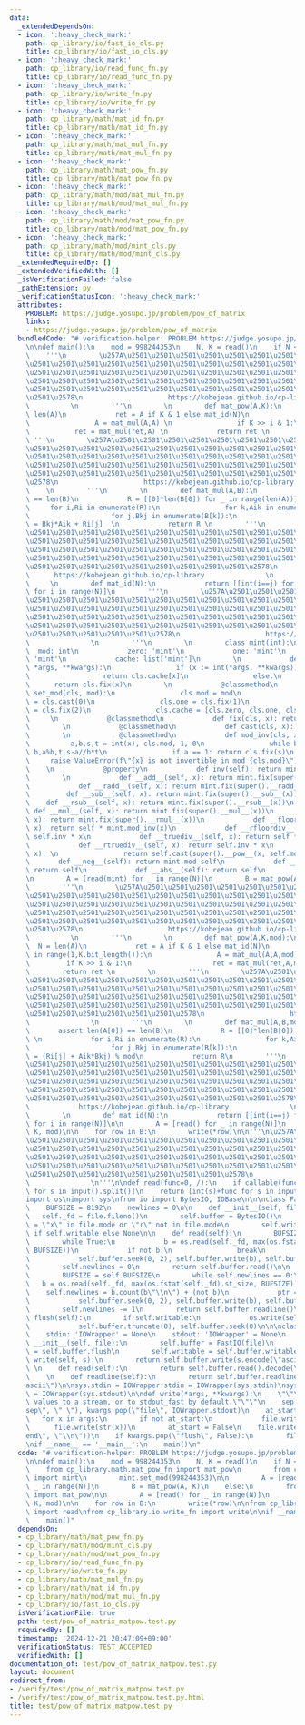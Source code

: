 ```yaml
---
data:
  _extendedDependsOn:
  - icon: ':heavy_check_mark:'
    path: cp_library/io/fast_io_cls.py
    title: cp_library/io/fast_io_cls.py
  - icon: ':heavy_check_mark:'
    path: cp_library/io/read_func_fn.py
    title: cp_library/io/read_func_fn.py
  - icon: ':heavy_check_mark:'
    path: cp_library/io/write_fn.py
    title: cp_library/io/write_fn.py
  - icon: ':heavy_check_mark:'
    path: cp_library/math/mat_id_fn.py
    title: cp_library/math/mat_id_fn.py
  - icon: ':heavy_check_mark:'
    path: cp_library/math/mat_mul_fn.py
    title: cp_library/math/mat_mul_fn.py
  - icon: ':heavy_check_mark:'
    path: cp_library/math/mat_pow_fn.py
    title: cp_library/math/mat_pow_fn.py
  - icon: ':heavy_check_mark:'
    path: cp_library/math/mod/mat_mul_fn.py
    title: cp_library/math/mod/mat_mul_fn.py
  - icon: ':heavy_check_mark:'
    path: cp_library/math/mod/mat_pow_fn.py
    title: cp_library/math/mod/mat_pow_fn.py
  - icon: ':heavy_check_mark:'
    path: cp_library/math/mod/mint_cls.py
    title: cp_library/math/mod/mint_cls.py
  _extendedRequiredBy: []
  _extendedVerifiedWith: []
  _isVerificationFailed: false
  _pathExtension: py
  _verificationStatusIcon: ':heavy_check_mark:'
  attributes:
    PROBLEM: https://judge.yosupo.jp/problem/pow_of_matrix
    links:
    - https://judge.yosupo.jp/problem/pow_of_matrix
  bundledCode: "# verification-helper: PROBLEM https://judge.yosupo.jp/problem/pow_of_matrix\n\
    \n\ndef main():\n    mod = 998244353\n    N, K = read()\n    if N < 10:\n    \
    \    '''\n        \u257A\u2501\u2501\u2501\u2501\u2501\u2501\u2501\u2501\u2501\
    \u2501\u2501\u2501\u2501\u2501\u2501\u2501\u2501\u2501\u2501\u2501\u2501\u2501\
    \u2501\u2501\u2501\u2501\u2501\u2501\u2501\u2501\u2501\u2501\u2501\u2501\u2501\
    \u2501\u2501\u2501\u2501\u2501\u2501\u2501\u2501\u2501\u2501\u2501\u2501\u2501\
    \u2501\u2501\u2501\u2501\u2501\u2501\u2501\u2501\u2501\u2501\u2501\u2501\u2501\
    \u2501\u2578\n                     https://kobejean.github.io/cp-library     \
    \          \n        '''\n        \n        def mat_pow(A,K):\n            N =\
    \ len(A)\n            ret = A if K & 1 else mat_id(N)\n            for i in range(1,K.bit_length()):\n\
    \                A = mat_mul(A,A) \n                if K >> i & 1:\n         \
    \           ret = mat_mul(ret,A) \n            return ret \n        \n       \
    \ '''\n        \u257A\u2501\u2501\u2501\u2501\u2501\u2501\u2501\u2501\u2501\u2501\
    \u2501\u2501\u2501\u2501\u2501\u2501\u2501\u2501\u2501\u2501\u2501\u2501\u2501\
    \u2501\u2501\u2501\u2501\u2501\u2501\u2501\u2501\u2501\u2501\u2501\u2501\u2501\
    \u2501\u2501\u2501\u2501\u2501\u2501\u2501\u2501\u2501\u2501\u2501\u2501\u2501\
    \u2501\u2501\u2501\u2501\u2501\u2501\u2501\u2501\u2501\u2501\u2501\u2501\u2501\
    \u2578\n                     https://kobejean.github.io/cp-library           \
    \    \n        '''\n        \n        def mat_mul(A,B):\n            assert len(A[0])\
    \ == len(B)\n            R = [[0]*len(B[0]) for _ in range(len(A))] \n       \
    \     for i,Ri in enumerate(R):\n                for k,Aik in enumerate(A[i]):\n\
    \                    for j,Bkj in enumerate(B[k]):\n                        Ri[j]\
    \ = Bkj*Aik + Ri[j]  \n            return R \n        '''\n        \u257A\u2501\
    \u2501\u2501\u2501\u2501\u2501\u2501\u2501\u2501\u2501\u2501\u2501\u2501\u2501\
    \u2501\u2501\u2501\u2501\u2501\u2501\u2501\u2501\u2501\u2501\u2501\u2501\u2501\
    \u2501\u2501\u2501\u2501\u2501\u2501\u2501\u2501\u2501\u2501\u2501\u2501\u2501\
    \u2501\u2501\u2501\u2501\u2501\u2501\u2501\u2501\u2501\u2501\u2501\u2501\u2501\
    \u2501\u2501\u2501\u2501\u2501\u2501\u2501\u2501\u2501\u2578\n               \
    \      https://kobejean.github.io/cp-library               \n        '''\n   \
    \     \n        def mat_id(N):\n            return [[int(i==j) for j in range(N)]\
    \ for i in range(N)]\n        '''\n        \u257A\u2501\u2501\u2501\u2501\u2501\
    \u2501\u2501\u2501\u2501\u2501\u2501\u2501\u2501\u2501\u2501\u2501\u2501\u2501\
    \u2501\u2501\u2501\u2501\u2501\u2501\u2501\u2501\u2501\u2501\u2501\u2501\u2501\
    \u2501\u2501\u2501\u2501\u2501\u2501\u2501\u2501\u2501\u2501\u2501\u2501\u2501\
    \u2501\u2501\u2501\u2501\u2501\u2501\u2501\u2501\u2501\u2501\u2501\u2501\u2501\
    \u2501\u2501\u2501\u2501\u2501\u2578\n                     https://kobejean.github.io/cp-library\
    \               \n        '''\n        \n        class mint(int):\n          \
    \  mod: int\n            zero: 'mint'\n            one: 'mint'\n            two:\
    \ 'mint'\n            cache: list['mint']\n        \n            def __new__(cls,\
    \ *args, **kwargs):\n                if (x := int(*args, **kwargs)) <= 2:\n  \
    \                  return cls.cache[x]\n                else:\n              \
    \      return cls.fix(x)\n        \n            @classmethod\n            def\
    \ set_mod(cls, mod):\n                cls.mod = mod\n                cls.zero\
    \ = cls.cast(0)\n                cls.one = cls.fix(1)\n                cls.two\
    \ = cls.fix(2)\n                cls.cache = [cls.zero, cls.one, cls.two]\n   \
    \     \n            @classmethod\n            def fix(cls, x): return cls.cast(x%cls.mod)\n\
    \        \n            @classmethod\n            def cast(cls, x): return super().__new__(cls,x)\n\
    \        \n            @classmethod\n            def mod_inv(cls, x):\n      \
    \          a,b,s,t = int(x), cls.mod, 1, 0\n                while b: a,b,s,t =\
    \ b,a%b,t,s-a//b*t\n                if a == 1: return cls.fix(s)\n           \
    \     raise ValueError(f\"{x} is not invertible in mod {cls.mod}\")\n        \
    \    \n            @property\n            def inv(self): return mint.mod_inv(self)\n\
    \        \n            def __add__(self, x): return mint.fix(super().__add__(x))\n\
    \            def __radd__(self, x): return mint.fix(super().__radd__(x))\n   \
    \         def __sub__(self, x): return mint.fix(super().__sub__(x))\n        \
    \    def __rsub__(self, x): return mint.fix(super().__rsub__(x))\n           \
    \ def __mul__(self, x): return mint.fix(super().__mul__(x))\n            def __rmul__(self,\
    \ x): return mint.fix(super().__rmul__(x))\n            def __floordiv__(self,\
    \ x): return self * mint.mod_inv(x)\n            def __rfloordiv__(self, x): return\
    \ self.inv * x\n            def __truediv__(self, x): return self * mint.mod_inv(x)\n\
    \            def __rtruediv__(self, x): return self.inv * x\n            def __pow__(self,\
    \ x): \n                return self.cast(super().__pow__(x, self.mod))\n     \
    \       def __neg__(self): return mint.mod-self\n            def __pos__(self):\
    \ return self\n            def __abs__(self): return self\n        \n        mint.set_mod(998244353)\n\
    \n        A = [read(mint) for _ in range(N)]\n        B = mat_pow(A, K)\n    else:\n\
    \        '''\n        \u257A\u2501\u2501\u2501\u2501\u2501\u2501\u2501\u2501\u2501\
    \u2501\u2501\u2501\u2501\u2501\u2501\u2501\u2501\u2501\u2501\u2501\u2501\u2501\
    \u2501\u2501\u2501\u2501\u2501\u2501\u2501\u2501\u2501\u2501\u2501\u2501\u2501\
    \u2501\u2501\u2501\u2501\u2501\u2501\u2501\u2501\u2501\u2501\u2501\u2501\u2501\
    \u2501\u2501\u2501\u2501\u2501\u2501\u2501\u2501\u2501\u2501\u2501\u2501\u2501\
    \u2501\u2578\n                     https://kobejean.github.io/cp-library     \
    \          \n        '''\n        \n        def mat_pow(A,K,mod):\n          \
    \  N = len(A)\n            ret = A if K & 1 else mat_id(N)\n            for i\
    \ in range(1,K.bit_length()):\n                A = mat_mul(A,A,mod) \n       \
    \         if K >> i & 1:\n                    ret = mat_mul(ret,A,mod) \n    \
    \        return ret \n        \n        '''\n        \u257A\u2501\u2501\u2501\u2501\
    \u2501\u2501\u2501\u2501\u2501\u2501\u2501\u2501\u2501\u2501\u2501\u2501\u2501\
    \u2501\u2501\u2501\u2501\u2501\u2501\u2501\u2501\u2501\u2501\u2501\u2501\u2501\
    \u2501\u2501\u2501\u2501\u2501\u2501\u2501\u2501\u2501\u2501\u2501\u2501\u2501\
    \u2501\u2501\u2501\u2501\u2501\u2501\u2501\u2501\u2501\u2501\u2501\u2501\u2501\
    \u2501\u2501\u2501\u2501\u2501\u2501\u2578\n                     https://kobejean.github.io/cp-library\
    \               \n        '''\n        \n        def mat_mul(A,B,mod):\n     \
    \       assert len(A[0]) == len(B)\n            R = [[0]*len(B[0]) for _ in range(len(A))]\
    \ \n            for i,Ri in enumerate(R):\n                for k,Aik in enumerate(A[i]):\n\
    \                    for j,Bkj in enumerate(B[k]):\n                        Ri[j]\
    \ = (Ri[j] + Aik*Bkj) % mod\n            return R\n        '''\n        \u257A\
    \u2501\u2501\u2501\u2501\u2501\u2501\u2501\u2501\u2501\u2501\u2501\u2501\u2501\
    \u2501\u2501\u2501\u2501\u2501\u2501\u2501\u2501\u2501\u2501\u2501\u2501\u2501\
    \u2501\u2501\u2501\u2501\u2501\u2501\u2501\u2501\u2501\u2501\u2501\u2501\u2501\
    \u2501\u2501\u2501\u2501\u2501\u2501\u2501\u2501\u2501\u2501\u2501\u2501\u2501\
    \u2501\u2501\u2501\u2501\u2501\u2501\u2501\u2501\u2501\u2501\u2578\n         \
    \            https://kobejean.github.io/cp-library               \n        '''\n\
    \        \n        def mat_id(N):\n            return [[int(i==j) for j in range(N)]\
    \ for i in range(N)]\n\n        A = [read() for _ in range(N)]\n        B = mat_pow(A,\
    \ K, mod)\n\n    for row in B:\n        write(*row)\n\n'''\n\u257A\u2501\u2501\
    \u2501\u2501\u2501\u2501\u2501\u2501\u2501\u2501\u2501\u2501\u2501\u2501\u2501\
    \u2501\u2501\u2501\u2501\u2501\u2501\u2501\u2501\u2501\u2501\u2501\u2501\u2501\
    \u2501\u2501\u2501\u2501\u2501\u2501\u2501\u2501\u2501\u2501\u2501\u2501\u2501\
    \u2501\u2501\u2501\u2501\u2501\u2501\u2501\u2501\u2501\u2501\u2501\u2501\u2501\
    \u2501\u2501\u2501\u2501\u2501\u2501\u2501\u2501\u2578\n             https://kobejean.github.io/cp-library\
    \               \n'''\n\ndef read(func=0, /):\n    if callable(func): return [func(s)\
    \ for s in input().split()]\n    return [int(s)+func for s in input().split()]\n\
    import os\nimport sys\nfrom io import BytesIO, IOBase\n\n\nclass FastIO(IOBase):\n\
    \    BUFSIZE = 8192\n    newlines = 0\n\n    def __init__(self, file):\n     \
    \   self._fd = file.fileno()\n        self.buffer = BytesIO()\n        self.writable\
    \ = \"x\" in file.mode or \"r\" not in file.mode\n        self.write = self.buffer.write\
    \ if self.writable else None\n\n    def read(self):\n        BUFSIZE = self.BUFSIZE\n\
    \        while True:\n            b = os.read(self._fd, max(os.fstat(self._fd).st_size,\
    \ BUFSIZE))\n            if not b:\n                break\n            ptr = self.buffer.tell()\n\
    \            self.buffer.seek(0, 2), self.buffer.write(b), self.buffer.seek(ptr)\n\
    \        self.newlines = 0\n        return self.buffer.read()\n\n    def readline(self):\n\
    \        BUFSIZE = self.BUFSIZE\n        while self.newlines == 0:\n         \
    \   b = os.read(self._fd, max(os.fstat(self._fd).st_size, BUFSIZE))\n        \
    \    self.newlines = b.count(b\"\\n\") + (not b)\n            ptr = self.buffer.tell()\n\
    \            self.buffer.seek(0, 2), self.buffer.write(b), self.buffer.seek(ptr)\n\
    \        self.newlines -= 1\n        return self.buffer.readline()\n\n    def\
    \ flush(self):\n        if self.writable:\n            os.write(self._fd, self.buffer.getvalue())\n\
    \            self.buffer.truncate(0), self.buffer.seek(0)\n\n\nclass IOWrapper(IOBase):\n\
    \    stdin: 'IOWrapper' = None\n    stdout: 'IOWrapper' = None\n    \n    def\
    \ __init__(self, file):\n        self.buffer = FastIO(file)\n        self.flush\
    \ = self.buffer.flush\n        self.writable = self.buffer.writable\n\n    def\
    \ write(self, s):\n        return self.buffer.write(s.encode(\"ascii\"))\n   \
    \ \n    def read(self):\n        return self.buffer.read().decode(\"ascii\")\n\
    \    \n    def readline(self):\n        return self.buffer.readline().decode(\"\
    ascii\")\n\nsys.stdin = IOWrapper.stdin = IOWrapper(sys.stdin)\nsys.stdout = IOWrapper.stdout\
    \ = IOWrapper(sys.stdout)\n\ndef write(*args, **kwargs):\n    \"\"\"Prints the\
    \ values to a stream, or to stdout_fast by default.\"\"\"\n    sep, file = kwargs.pop(\"\
    sep\", \" \"), kwargs.pop(\"file\", IOWrapper.stdout)\n    at_start = True\n \
    \   for x in args:\n        if not at_start:\n            file.write(sep)\n  \
    \      file.write(str(x))\n        at_start = False\n    file.write(kwargs.pop(\"\
    end\", \"\\n\"))\n    if kwargs.pop(\"flush\", False):\n        file.flush()\n\
    \nif __name__ == '__main__':\n    main()\n"
  code: "# verification-helper: PROBLEM https://judge.yosupo.jp/problem/pow_of_matrix\n\
    \n\ndef main():\n    mod = 998244353\n    N, K = read()\n    if N < 10:\n    \
    \    from cp_library.math.mat_pow_fn import mat_pow\n        from cp_library.math.mod.mint_cls\
    \ import mint\n        mint.set_mod(998244353)\n\n        A = [read(mint) for\
    \ _ in range(N)]\n        B = mat_pow(A, K)\n    else:\n        from cp_library.math.mod.mat_pow_fn\
    \ import mat_pow\n\n        A = [read() for _ in range(N)]\n        B = mat_pow(A,\
    \ K, mod)\n\n    for row in B:\n        write(*row)\n\nfrom cp_library.io.read_func_fn\
    \ import read\nfrom cp_library.io.write_fn import write\n\nif __name__ == '__main__':\n\
    \    main()"
  dependsOn:
  - cp_library/math/mat_pow_fn.py
  - cp_library/math/mod/mint_cls.py
  - cp_library/math/mod/mat_pow_fn.py
  - cp_library/io/read_func_fn.py
  - cp_library/io/write_fn.py
  - cp_library/math/mat_mul_fn.py
  - cp_library/math/mat_id_fn.py
  - cp_library/math/mod/mat_mul_fn.py
  - cp_library/io/fast_io_cls.py
  isVerificationFile: true
  path: test/pow_of_matrix_matpow.test.py
  requiredBy: []
  timestamp: '2024-12-21 20:47:09+09:00'
  verificationStatus: TEST_ACCEPTED
  verifiedWith: []
documentation_of: test/pow_of_matrix_matpow.test.py
layout: document
redirect_from:
- /verify/test/pow_of_matrix_matpow.test.py
- /verify/test/pow_of_matrix_matpow.test.py.html
title: test/pow_of_matrix_matpow.test.py
---
```

